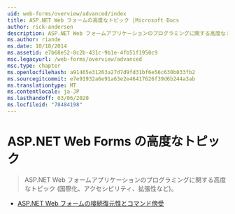 ```yaml
---
uid: web-forms/overview/advanced/index
title: ASP.NET Web フォームの高度なトピック |Microsoft Docs
author: rick-anderson
description: ASP.NET Web フォームアプリケーションのプログラミングに関する高度なトピック (国際化、アクセシビリティ、拡張性など)。
ms.author: riande
ms.date: 10/18/2014
ms.assetid: e7b68e52-8c2b-431c-9b1e-4fb51f1950c9
msc.legacyurl: /web-forms/overview/advanced
msc.type: chapter
ms.openlocfilehash: a91465e31263a27d7d9fd31bf6e56c630b033fb2
ms.sourcegitcommit: e7e91932a6e91a63e2e46417626f39d6b244a3ab
ms.translationtype: MT
ms.contentlocale: ja-JP
ms.lasthandoff: 03/06/2020
ms.locfileid: "78484198"
---
```

# <a name="aspnet-web-forms-advanced-topics"></a>ASP.NET Web Forms の高度なトピック

> ASP.NET Web フォームアプリケーションのプログラミングに関する高度なトピック (国際化、アクセシビリティ、拡張性など)。

- [ASP.NET Web フォームの接続復元性とコマンド傍受](aspnet-web-forms-connection-resiliency-and-command-interception.md)
